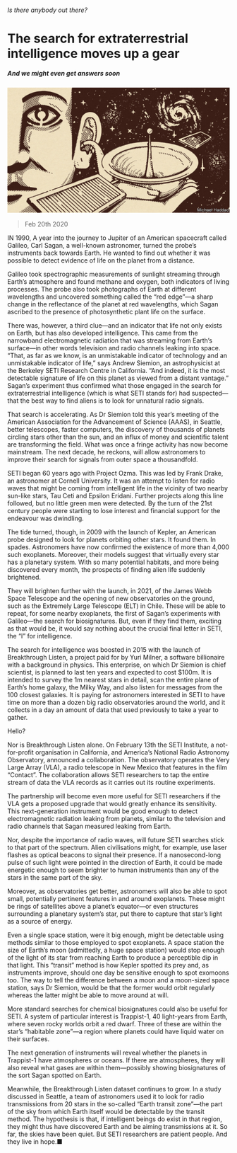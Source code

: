 ###### Is there anybody out there?

# The search for extraterrestrial intelligence moves up a gear 

##### And we might even get answers soon 

![image](images/20200222_STD001_0.jpg) 

> Feb 20th 2020 

IN 1990, A year into the journey to Jupiter of an American spacecraft called Galileo, Carl Sagan, a well-known astronomer, turned the probe’s instruments back towards Earth. He wanted to find out whether it was possible to detect evidence of life on the planet from a distance.

Galileo took spectrographic measurements of sunlight streaming through Earth’s atmosphere and found methane and oxygen, both indicators of living processes. The probe also took photographs of Earth at different wavelengths and uncovered something called the “red edge”—a sharp change in the reflectance of the planet at red wavelengths, which Sagan ascribed to the presence of photosynthetic plant life on the surface.


There was, however, a third clue—and an indicator that life not only exists on Earth, but has also developed intelligence. This came from the narrowband electromagnetic radiation that was streaming from Earth’s surface—in other words television and radio channels leaking into space. “That, as far as we know, is an unmistakable indicator of technology and an unmistakable indicator of life,” says Andrew Siemion, an astrophysicist at the Berkeley SETI Research Centre in California. “And indeed, it is the most detectable signature of life on this planet as viewed from a distant vantage.” Sagan’s experiment thus confirmed what those engaged in the search for extraterrestrial intelligence (which is what SETI stands for) had suspected—that the best way to find aliens is to look for unnatural radio signals.

That search is accelerating. As Dr Siemion told this year’s meeting of the American Association for the Advancement of Science (AAAS), in Seattle, better telescopes, faster computers, the discovery of thousands of planets circling stars other than the sun, and an influx of money and scientific talent are transforming the field. What was once a fringe activity has now become mainstream. The next decade, he reckons, will allow astronomers to improve their search for signals from outer space a thousandfold.

SETI began 60 years ago with Project Ozma. This was led by Frank Drake, an astronomer at Cornell University. It was an attempt to listen for radio waves that might be coming from intelligent life in the vicinity of two nearby sun-like stars, Tau Ceti and Epsilon Eridani. Further projects along this line followed, but no little green men were detected. By the turn of the 21st century people were starting to lose interest and financial support for the endeavour was dwindling.

The tide turned, though, in 2009 with the launch of Kepler, an American probe designed to look for planets orbiting other stars. It found them. In spades. Astronomers have now confirmed the existence of more than 4,000 such exoplanets. Moreover, their models suggest that virtually every star has a planetary system. With so many potential habitats, and more being discovered every month, the prospects of finding alien life suddenly brightened.

They will brighten further with the launch, in 2021, of the James Webb Space Telescope and the opening of new observatories on the ground, such as the Extremely Large Telescope (ELT) in Chile. These will be able to repeat, for some nearby exoplanets, the first of Sagan’s experiments with Galileo—the search for biosignatures. But, even if they find them, exciting as that would be, it would say nothing about the crucial final letter in SETI, the “I” for intelligence.

The search for intelligence was boosted in 2015 with the launch of Breakthrough Listen, a project paid for by Yuri Milner, a software billionaire with a background in physics. This enterprise, on which Dr Siemion is chief scientist, is planned to last ten years and expected to cost $100m. It is intended to survey the 1m nearest stars in detail, scan the entire plane of Earth’s home galaxy, the Milky Way, and also listen for messages from the 100 closest galaxies. It is paying for astronomers interested in SETI to have time on more than a dozen big radio observatories around the world, and it collects in a day an amount of data that used previously to take a year to gather.

Hello?

Nor is Breakthrough Listen alone. On February 13th the SETI Institute, a not-for-profit organisation in California, and America’s National Radio Astronomy Observatory, announced a collaboration. The observatory operates the Very Large Array (VLA), a radio telescope in New Mexico that features in the film “Contact”. The collaboration allows SETI researchers to tap the entire stream of data the VLA records as it carries out its routine experiments.

The partnership will become even more useful for SETI researchers if the VLA gets a proposed upgrade that would greatly enhance its sensitivity. This next-generation instrument would be good enough to detect electromagnetic radiation leaking from planets, similar to the television and radio channels that Sagan measured leaking from Earth.

Nor, despite the importance of radio waves, will future SETI searches stick to that part of the spectrum. Alien civilisations might, for example, use laser flashes as optical beacons to signal their presence. If a nanosecond-long pulse of such light were pointed in the direction of Earth, it could be made energetic enough to seem brighter to human instruments than any of the stars in the same part of the sky.

Moreover, as observatories get better, astronomers will also be able to spot small, potentially pertinent features in and around exoplanets. These might be rings of satellites above a planet’s equator—or even structures surrounding a planetary system’s star, put there to capture that star’s light as a source of energy.

Even a single space station, were it big enough, might be detectable using methods similar to those employed to spot exoplanets. A space station the size of Earth’s moon (admittedly, a huge space station) would stop enough of the light of its star from reaching Earth to produce a perceptible dip in that light. This “transit” method is how Kepler spotted its prey and, as instruments improve, should one day be sensitive enough to spot exomoons too. The way to tell the difference between a moon and a moon-sized space station, says Dr Siemion, would be that the former would orbit regularly whereas the latter might be able to move around at will.

More standard searches for chemical biosignatures could also be useful for SETI. A system of particular interest is Trappist-1, 40 light-years from Earth, where seven rocky worlds orbit a red dwarf. Three of these are within the star’s “habitable zone”—a region where planets could have liquid water on their surfaces.

The next generation of instruments will reveal whether the planets in Trappist-1 have atmospheres or oceans. If there are atmospheres, they will also reveal what gases are within them—possibly showing biosignatures of the sort Sagan spotted on Earth.

Meanwhile, the Breakthrough Listen dataset continues to grow. In a study discussed in Seattle, a team of astronomers used it to look for radio transmissions from 20 stars in the so-called “Earth transit zone”—the part of the sky from which Earth itself would be detectable by the transit method. The hypothesis is that, if intelligent beings do exist in that region, they might thus have discovered Earth and be aiming transmissions at it. So far, the skies have been quiet. But SETI researchers are patient people. And they live in hope.■

